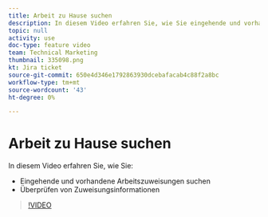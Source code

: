 ```yaml
---
title: Arbeit zu Hause suchen
description: In diesem Video erfahren Sie, wie Sie eingehende und vorhandene Arbeitszuweisungen und Prüfungszuweisungsinformationen finden.
topic: null
activity: use
doc-type: feature video
team: Technical Marketing
thumbnail: 335098.png
kt: Jira ticket
source-git-commit: 650e4d346e1792863930dcebafacab4c88f2a8bc
workflow-type: tm+mt
source-wordcount: '43'
ht-degree: 0%

---
```


# Arbeit zu Hause suchen

In diesem Video erfahren Sie, wie Sie:

* Eingehende und vorhandene Arbeitszuweisungen suchen
* Überprüfen von Zuweisungsinformationen

>[!VIDEO](https://video.tv.adobe.com/v/335098/?quality=12&learn=on)
